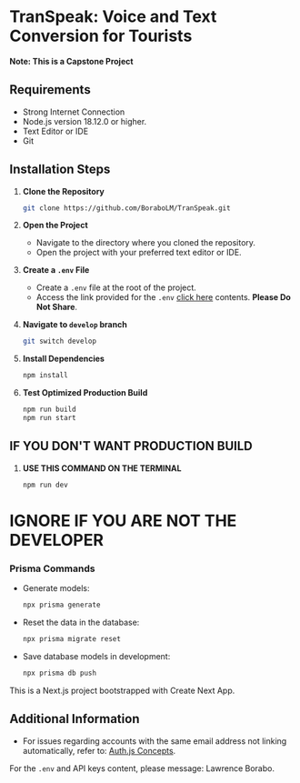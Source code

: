 # TranSpeak: Voice and Text Conversion for Tourists

**Note: This is a Capstone Project**

## Requirements
- Strong Internet Connection
- Node.js version 18.12.0 or higher.
- Text Editor or IDE
- Git

## Installation Steps

1. **Clone the Repository**
    ```sh
    git clone https://github.com/BoraboLM/TranSpeak.git
    ```

2. **Open the Project**
    - Navigate to the directory where you cloned the repository.
    - Open the project with your preferred text editor or IDE.

3. **Create a `.env` File**
    - Create a `.env` file at the root of the project.
    - Access the link provided for the `.env` [click here](https://drive.google.com/file/d/1IOSyTdZwYQteAd1CYGiM11gijtJDVKX1/view?usp=sharing) contents. **Please Do Not Share**.
4. **Navigate to `develop` branch**
    ```sh
    git switch develop
    ```

5. **Install Dependencies**
    ```sh
    npm install
    ```

6. **Test Optimized Production Build**
    ```sh
    npm run build
    npm run start
    ```
##

## IF YOU DON'T WANT PRODUCTION BUILD
 1. **USE THIS COMMAND ON THE TERMINAL**
    ```SH
    npm run dev
    ```

##

# IGNORE IF YOU ARE NOT THE DEVELOPER

### Prisma Commands
- Generate models:
    ```sh
    npx prisma generate
    ```
- Reset the data in the database:
    ```sh
    npx prisma migrate reset
    ```
- Save database models in development:
    ```sh
    npx prisma db push
    ```

This is a Next.js project bootstrapped with Create Next App.

## Additional Information
- For issues regarding accounts with the same email address not linking automatically, refer to: [Auth.js Concepts](https://authjs.dev/concepts).

For the `.env` and API keys content, please message: Lawrence Borabo.
